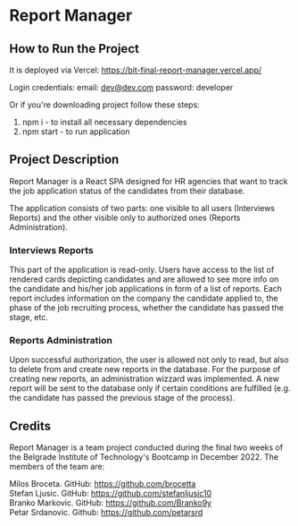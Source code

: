 # Report Manager

## How to Run the Project

It is deployed via Vercel: https://bit-final-report-manager.vercel.app/

Login credentials:
email: dev@dev.com
password: developer

Or if you're downloading project follow these steps:
1. npm i - to install all necessary dependencies
2. npm start - to run application

## Project Description

Report Manager is a React SPA designed for HR agencies that want to track the job application status of the candidates from their database.

The application consists of two parts: one visible to all users (Interviews Reports) and the other visible only to authorized ones (Reports Administration).

### Interviews Reports

This part of the application is read-only. Users have access to the list of rendered cards depicting candidates and are allowed to see more info on the candidate and his/her job applications in form of a list of reports. Each report includes information on the company the candidate applied to, the phase of the job recruiting process, whether the candidate has passed the stage, etc.

### Reports Administration

Upon successful authorization, the user is allowed not only to read, but also to delete from and create new reports in the database. For the purpose of creating new reports, an administration wizzard was implemented. A new report will be sent to the database only if certain conditions are fulfilled (e.g. the candidate has passed the previous stage of the process).

## Credits

Report Manager is a team project conducted during the final two weeks of the Belgrade Institute of Technology's Bootcamp in December 2022. The members of the team are:

Milos Broceta. GitHub: https://github.com/brocetta <br />
Stefan Ljusic. GitHub: https://github.com/stefanljusic10 <br />
Branko Markovic. GitHub: https://github.com/Branko9y <br />
Petar Srdanovic. Github: https://github.com/petarsrd

